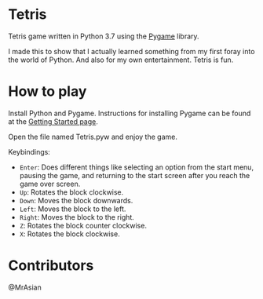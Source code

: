# Tetris
Tetris game written in Python 3.7 using the [Pygame](https://www.pygame.org/news) library.

I made this to show that I actually learned something from my first foray into the world of Python. And also for my own entertainment. Tetris is fun.

# How to play
Install Python and Pygame. Instructions for installing Pygame can be found at the [Getting Started page](https://www.pygame.org/wiki/GettingStarted).

Open the file named Tetris.pyw and enjoy the game.

Keybindings:
- `Enter`: Does different things like selecting an option from the start menu, pausing the game, and returning to the start screen after you reach the game over screen.
- `Up`: Rotates the block clockwise.
- `Down`: Moves the block downwards.
- `Left`: Moves the block to the left.
- `Right`: Moves the block to the right.
- `Z`: Rotates the block counter clockwise.
- `X`: Rotates the block clockwise.

# Contributors
@MrAsian
